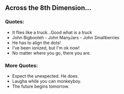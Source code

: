 ## Across the 8th Dimension...

### Quotes:
- It flies like a truck...Good what is a truck
- John Bigbooteh - John ManyJars - John Smallberries
- He has to align the dots!
- I've been ionized, but I'm ok now!
- No matter where you go, there you are.

### More Quotes:
- Expect the unexpected. He does.
- Laugha while you can monkeyboy.
- The future begins tomorrow.
